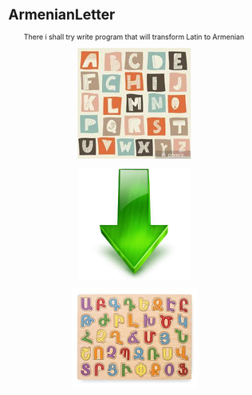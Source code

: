 # ArmenianLetter


<p  align="center">
There  i shall try write program that will transform Latin to Armenian
</p>  

<p align="center">
<img src="/images/Latin.jpg">
</p>

<p align="center">
<img src="/images/Change.jpg">
</p>

<p align="center">
<img src="/images/Armenian.jpg">
</p>

